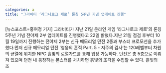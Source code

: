 ```yaml
---
categories: a
title: "그라비티 ‘라그나로크 제로’ 론칭 5주년 기념 업데이트 진행"
---
```

[뉴스포스트=홍여정 기자] 그라비티가 지난 21일 온라인 게임 ‘라그나로크 제로’의 론칭 5주년 기념 전야제 2부 업데이트를 진행했다고 22일 밝혔다.지난 21일 점검 후부터 10월 19일까지 진행하는 전야제 2부는 신규 메모리얼 던전 2종과 부스터 프로모션을 추가했다.먼저 신규 메모리얼 던전 ‘영웅의 흔적 Part. 5 - 저주의 검사’는 120레벨부터 차원의 균열에 위치한 NPC 흙빛의 로열가드를 통해 입장 가능하다. 던전은 총 5층으로 이뤄져 있으며 던전 내 등장하는 몬스터를 처치하면 흙빛의 조각을 수집할 수 있다. 흙빛의 조